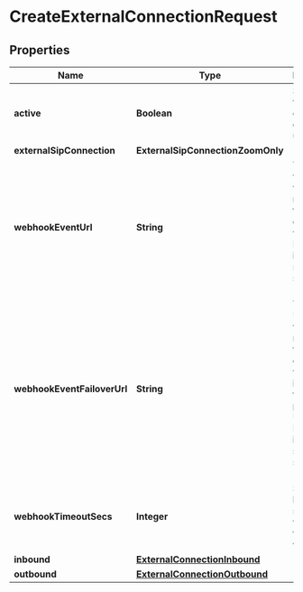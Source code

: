 

# CreateExternalConnectionRequest


## Properties

| Name | Type | Description | Notes |
|------------ | ------------- | ------------- | -------------|
|**active** | **Boolean** | Specifies whether the connection can be used. |  [optional] |
|**externalSipConnection** | **ExternalSipConnectionZoomOnly** |  |  |
|**webhookEventUrl** | **String** | The URL where webhooks related to this connection will be sent. Must include a scheme, such as &#39;https&#39;. |  [optional] |
|**webhookEventFailoverUrl** | **String** | The failover URL where webhooks related to this connection will be sent if sending to the primary URL fails. Must include a scheme, such as &#39;https&#39;. |  [optional] |
|**webhookTimeoutSecs** | **Integer** | Specifies how many seconds to wait before timing out a webhook. |  [optional] |
|**inbound** | [**ExternalConnectionInbound**](ExternalConnectionInbound.md) |  |  [optional] |
|**outbound** | [**ExternalConnectionOutbound**](ExternalConnectionOutbound.md) |  |  [optional] |



